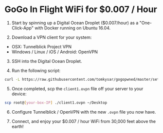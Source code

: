 # GoGo In Flight WiFi for $0.007 / Hour

1. Start by spinning up a Digital Ocean Droplet ($0.007/hour) as a "One-Click-App" with Docker running on Ubuntu 16.04. 

2. Download a VPN client for your system: 

- OSX: Tunnelblick Project VPN
- Windows / Linux / iOS / Android: OpenVPN

3. SSH into the Digital Ocean Droplet. 

4. Run the following script: 

```bash
curl -L https://raw.githubusercontent.com/tomkysar/gogopwned/master/setup.sh | sudo bash
```

5. Once completed, scp the `client1.ovpn` file off your server to your device:

```bash
scp root@[your-box-IP] ./client1.ovpn ~/Desktop
```

6. Configure Tunnelblick / OpenVPN with the new `.ovpn` file you now have. 

7. Connect, and enjoy your $0.007 / hour WiFi from 30,000 feet above the earth!